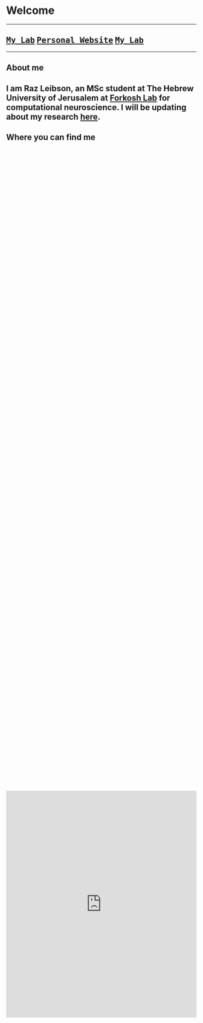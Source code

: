 # Welcome
---
## <kbd>[My Lab](https://www.forkoshlab.com/)</kbd> <kbd>[Personal Website](https://www.forkoshlab.com/)</kbd>  <kbd>[My Lab](https://www.forkoshlab.com/)</kbd>


---
## About me
I am Raz Leibson, an MSc student at The Hebrew University of Jerusalem at [Forkosh Lab](https://www.forkoshlab.com/) for computational neuroscience. I will be updating about my research [here](https://razlei25.github.io/research).
---
## Where you can find me
<html lang="en">
<head>
  <meta charset="utf-8" />
  <meta name="viewport" content="width=device-width,initial-scale=1" />
  <title>Embedded Google Map</title>
  <style>
    html,body{height:100%;margin:0}
    .map-wrap{height:100vh;display:flex;align-items:center;justify-content:center}
  </style>
</head>
<body>
  <div class="map-wrap">
    <iframe
      src="https://www.google.com/maps/embed?pb=!1m18!1m12!1m3!1d3387.059139239291!2d34.8046285!3d31.9049905!2m3!1f0!2f0!3f0!3m2!1i1024!2i768!4f13.1!3m3!1m2!1s0x1502b6e2885db8a5%3A0x41b8addd1da33c3b!2sThe%20Robert%20H.%20Smith%20Faculty%20of%20Agriculture%2C%20Food%20and%20Environment!5e0!3m2!1sen!2sil!4v1762020665161!5m2!1sen!2sil"
      width="800"
      height="600"
      style="border:0;"
      allowfullscreen=""
      loading="lazy"
      referrerpolicy="no-referrer-when-downgrade">
    </iframe>
  </div>
</body>
</html>

---
## Contributions
* Buysse M., Binetruy F., Leibson R., Duron O. and Gottlieb Y. **Ecological Contacts and Host Specificity Promote Replacement of Nutritional Endosymbionts in Ticks.** Microb Ecol 83, 776–788 (2022). [https://doi.org/10.1007/s00248-021-01773-0]
* Pollmann M., Reinisch R., von Berg L., Avidan King M., Geiselmann M., Käppeler L., Leibson R., Traub N., Steidle J. and Gottlieb Y. **Male-dependent resistance to Spiroplasma-induced cytoplasmic incompatibility.** R. Soc. Open Sci.12250545 (2025). [http://doi.org/10.1098/rsos.250545]

---
## About me


# Welcome
Some text here
Same line

New line

## Fruits

* apple
* banana
* peach

---

## Animals

  1. cat
  2. dog
  3. snake
  4. crab

  ---

[Other page](https://razlei25.github.io/other)
[Git Raz](https://razlei25.github.io/)

![this is a big animal](https://encrypted-tbn0.gstatic.com/images?q=tbn:ANd9GcSPzIYJTzuI35t3y9PCr3D6j0cNUDelYBJM6NOT77Ehr0JpCSBHiFcNqSIeeR6ghe1_ipEDXjlbWW8mg2PDEDQ4mD9BuVecKgN92AlnztiIUA)
